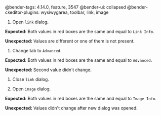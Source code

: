 @bender-tags: 4.14.0, feature, 3547
@bender-ui: collapsed
@bender-ckeditor-plugins: wysiwygarea, toolbar, link, image

1. Open `link` dialog.

  **Expected:** Both values in red boxes are the same and equal to `Link Info`.

  **Unexpected:** Values are different or one of them is not present.

1. Change tab to `Advanced`.

  **Expected:** Both values in red boxes are the same and equal to `Advanced`.

  **Unexpected:** Second value didn't change.

1. Close `link` dialog.

1. Open `image` dialog.

  **Expected:** Both values in red boxes are the same and equal to `Image Info`.

  **Unexpected:** Values didn't change after new dialog was opened.
